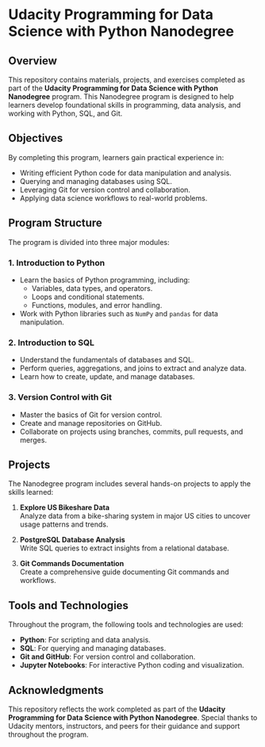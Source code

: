 # Udacity Programming for Data Science with Python Nanodegree

## Overview

This repository contains materials, projects, and exercises completed as part of the **Udacity Programming for Data Science with Python Nanodegree** program. This Nanodegree program is designed to help learners develop foundational skills in programming, data analysis, and working with Python, SQL, and Git.

## Objectives

By completing this program, learners gain practical experience in:
- Writing efficient Python code for data manipulation and analysis.
- Querying and managing databases using SQL.
- Leveraging Git for version control and collaboration.
- Applying data science workflows to real-world problems.

## Program Structure

The program is divided into three major modules:

### 1. **Introduction to Python**
   - Learn the basics of Python programming, including:
     - Variables, data types, and operators.
     - Loops and conditional statements.
     - Functions, modules, and error handling.
   - Work with Python libraries such as `NumPy` and `pandas` for data manipulation.

### 2. **Introduction to SQL**
   - Understand the fundamentals of databases and SQL.
   - Perform queries, aggregations, and joins to extract and analyze data.
   - Learn how to create, update, and manage databases.

### 3. **Version Control with Git**
   - Master the basics of Git for version control.
   - Create and manage repositories on GitHub.
   - Collaborate on projects using branches, commits, pull requests, and merges.

## Projects

The Nanodegree program includes several hands-on projects to apply the skills learned:

1. **Explore US Bikeshare Data**  
   Analyze data from a bike-sharing system in major US cities to uncover usage patterns and trends.

2. **PostgreSQL Database Analysis**  
   Write SQL queries to extract insights from a relational database.

3. **Git Commands Documentation**  
   Create a comprehensive guide documenting Git commands and workflows.

## Tools and Technologies

Throughout the program, the following tools and technologies are used:
- **Python**: For scripting and data analysis.
- **SQL**: For querying and managing databases.
- **Git and GitHub**: For version control and collaboration.
- **Jupyter Notebooks**: For interactive Python coding and visualization.

## Acknowledgments

This repository reflects the work completed as part of the **Udacity Programming for Data Science with Python Nanodegree**. Special thanks to Udacity mentors, instructors, and peers for their guidance and support throughout the program.
